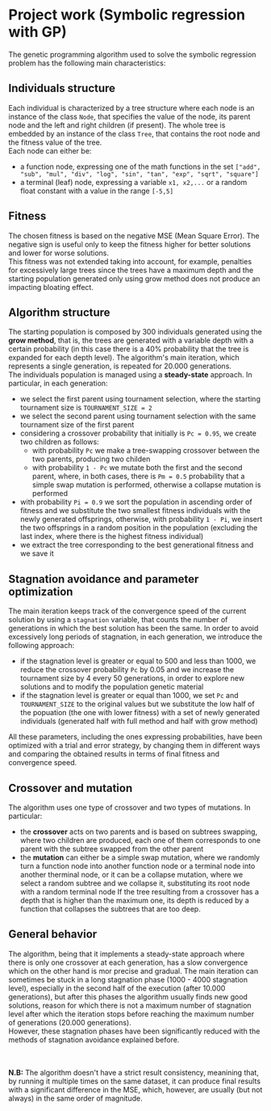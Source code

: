# Project work (Symbolic regression with GP)
The genetic programming algorithm used to solve the symbolic regression problem has the following main characteristics:

## Individuals structure
Each individual is characterized by a tree structure where each node is an instance of the class `Node`, that specifies the value of the node, its parent node and the left and right children (if present).
The whole tree is embedded by an instance of the class `Tree`, that contains the root node and the fitness value of the tree.<br>
Each node can either be:
- a function node, expressing one of the math functions in the set `["add", "sub", "mul", "div", "log", "sin", "tan", "exp", "sqrt", "square"]`
- a terminal (leaf) node, expressing a variable `x1, x2,...` or a random float constant with a value in the range `[-5,5]`

## Fitness 
The chosen fitness is based on the negative MSE (Mean Square Error). The negative sign is useful only to keep the fitness higher for better solutions and lower for worse solutions.<br>
This fitness was not extended taking into account, for example, penalties for excessively large trees since the trees have a maximum depth and the starting population generated only using grow method does not produce an impacting bloating effect.

## Algorithm structure
The starting population is composed by 300 individuals generated using the **grow method**, that is, the trees are generated with a variable depth with a certain probability (in this case there is a 40% probability that the tree is expanded for each depth level). The algorithm's main iteration, which represents a single generation, is repeated for 20.000 generations.<br>
The individuals population is managed using a **steady-state** approach. In particular, in each generation:
- we select the first parent using tournament selection, where the starting tournament size is `TOURNAMENT_SIZE = 2`
- we select the second parent using tournament selection with the same tournament size of the first parent
- considering a crossover probability that initially is `Pc = 0.95`, we create two children as follows:
  - with probability `Pc` we make a tree-swapping crossover between the two parents, producing two childen
  - with probability `1 - Pc` we mutate both the first and the second parent, where, in both cases, there is `Pm = 0.5` probability that a simple swap mutation is performed, otherwise a collapse mutation is performed
- with probability `Pi = 0.9` we sort the population in ascending order of fitness and we substitute the two smallest fitness individuals with the newly generated offsprings, otherwise, with probability `1 - Pi`, we insert the two offsprings in a random position in the population (excluding the last index, where there is the highest fitness individual)
- we extract the tree corresponding to the best generational fitness and we save it

## Stagnation avoidance and parameter optimization
The main iteration keeps track of the convergence speed of the current solution by using a `stagnation` variable, that counts the number of generations in which the best solution has been the same. In order to avoid excessively long periods of stagnation, in each generation, we introduce the following approach:
- if the stagnation level is greater or equal to 500 and less than 1000, we reduce the crossover probability `Pc` by 0.05 and we increase the tournament size by 4 every 50 generations, in order to explore new solutions and to modify the population genetic material
- if the stagnation level is greater or equal than 1000, we set `Pc` and `TOURNAMENT_SIZE` to the original values but we substitute the low half of the popuation (the one with lower fitness) with a set of newly generated individuals (generated half with full method and half with grow method)<br>

All these parameters, including the ones expressing probabilities, have been optimized with a trial and error strategy, by changing them in different ways and comparing the obtained results in terms of final fitness and convergence speed.

## Crossover and mutation
The algorithm uses one type of crossover and two types of mutations. In particular:
- the **crossover** acts on two parents and is based on subtrees swapping, where two children are produced, each one of them corresponds to one parent with the subtree swapped from the other parent
- the **mutation** can either be a simple swap mutation, where we randomly turn a function node into another function node or a terminal node into another therminal node, or it can be a collapse mutation, where we select a random subtree and we collapse it, substituting its root node with a random terminal node
If the tree resulting from a crossover has a depth that is higher than the maximum one, its depth is reduced by a function that collapses the subtrees that are too deep.

## General behavior
The algorithm, being that it implements a steady-state approach where there is only one crossover at each generation, has a slow convergence which on the other hand is mor precise and gradual. The main iteration can sometimes be stuck in a long stagnation phase (1000 - 4000 stagnation level), especially in the second half of the execution (after 10.000 generations), but after this phases the algorithm usually finds new good solutions, reason for which there is not a maximum number of stagnation level after which the iteration stops before reaching the maximum number of generations (20.000 generations).<br>
However, these stagnation phases have been significantly reduced with the methods of stagnation avoidance explained before.<br><br><br>

**N.B:** The algorithm doesn't have a strict result consistency, meanining that, by running it multiple times on the same dataset, it can produce final results with a significant difference in the MSE, which, however, are usually (but not always) in the same order of magnitude.
